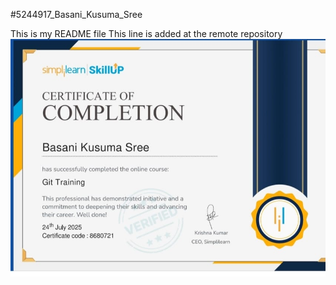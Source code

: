 #5244917_Basani_Kusuma_Sree


This is my README file
This line is added at the remote repository
 ![Git Certificate](https://raw.githubusercontent.com/KusumaSree-Basani/HttpsRemoteDemo/main/images/Git_training_certificate_Kusuma_Sree_Basani.jpg)
 
